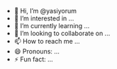 - 👋 Hi, I’m @yasiyorum
- 👀 I’m interested in ...
- 🌱 I’m currently learning ...
- 💞️ I’m looking to collaborate on ...
- 📫 How to reach me ...
- 😄 Pronouns: ...
- ⚡ Fun fact: ...

<!---
yasiyorum/yasiyorum is a ✨ special ✨ repository because its `README.md` (this file) appears on your GitHub profile.
You can click the Preview link to take a look at your changes.
--->
